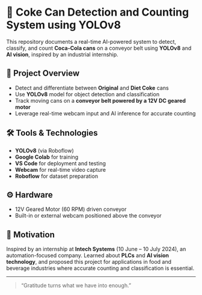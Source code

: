 # 🥤 Coke Can Detection and Counting System using YOLOv8

This repository documents a real-time AI-powered system to detect, classify, and count **Coca-Cola cans** on a conveyor belt using **YOLOv8** and **AI vision**, inspired by an industrial internship.

## 🚀 Project Overview
- Detect and differentiate between **Original** and **Diet Coke** cans
- Use **YOLOv8** model for object detection and classification
- Track moving cans on a **conveyor belt powered by a 12V DC geared motor**
- Leverage real-time webcam input and AI inference for accurate counting

## 🛠️ Tools & Technologies
- **YOLOv8** (via Roboflow)
- **Google Colab** for training
- **VS Code** for deployment and testing
- **Webcam** for real-time video capture
- **Roboflow** for dataset preparation

## ⚙️ Hardware
- 12V Geared Motor (60 RPM) driven conveyor
- Built-in or external webcam positioned above the conveyor

## 🎯 Motivation
Inspired by an internship at **Intech Systems** (10 June – 10 July 2024), an automation-focused company. Learned about **PLCs** and **AI vision technology**, and proposed this project for applications in food and beverage industries where accurate counting and classification is essential.



---

> “Gratitude turns what we have into enough.”
